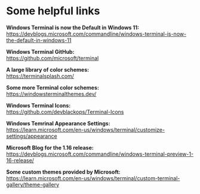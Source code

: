 # Some helpful links

**Windows Terminal is now the Default in Windows 11:**  
<https://devblogs.microsoft.com/commandline/windows-terminal-is-now-the-default-in-windows-11>

**Windows Terminal GitHub:**  
<https://github.com/microsoft/terminal>

**A large library of color schemes:**  
<https://terminalsplash.com/>

**Some more Terminal color schemes:**  
<https://windowsterminalthemes.dev/>

**Windows Terminal Icons:**  
<https://github.com/devblackops/Terminal-Icons>

**Windows Temrinal Appearance Settings:**  
<https://learn.microsoft.com/en-us/windows/terminal/customize-settings/appearance>

**Microsoft Blog for the 1.16 release:**  
<https://devblogs.microsoft.com/commandline/windows-terminal-preview-1-16-release/>

**Some custom themes provided by Microsoft:**  
<https://learn.microsoft.com/en-us/windows/terminal/custom-terminal-gallery/theme-gallery>
